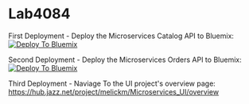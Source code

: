 # Lab4084

First Deployment - Deploy the Microservices Catalog API to Bluemix: [![Deploy To Bluemix](https://bluemix.net/deploy/button.png)](https://hub.jazz.net/deploy/index.html?repository=https://github.com/melickm/Microservices_CatalogAPI)

Second Deployment - Deploy the Microservices Orders API to Bluemix: [![Deploy To Bluemix](https://bluemix.net/deploy/button.png)](https://hub.jazz.net/deploy/index.html?repository=https://github.com/melickm/Microservices_OrdersAPI)

Third Deployment - Naviage To the UI project's overview page: https://hub.jazz.net/project/melickm/Microservices_UI/overview

